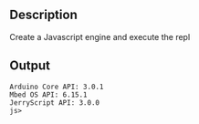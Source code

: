 ## Description
Create a Javascript engine and execute the repl

## Output
```
Arduino Core API: 3.0.1
Mbed OS API: 6.15.1
JerryScript API: 3.0.0
js>
```
